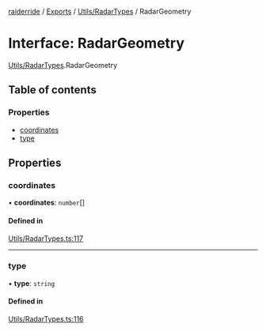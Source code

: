 [raiderride](../README.md) / [Exports](../modules.md) / [Utils/RadarTypes](../modules/Utils_RadarTypes.md) / RadarGeometry

# Interface: RadarGeometry

[Utils/RadarTypes](../modules/Utils_RadarTypes.md).RadarGeometry

## Table of contents

### Properties

- [coordinates](Utils_RadarTypes.RadarGeometry.md#coordinates)
- [type](Utils_RadarTypes.RadarGeometry.md#type)

## Properties

### coordinates

• **coordinates**: `number`[]

#### Defined in

[Utils/RadarTypes.ts:117](https://github.com/jaxcksn/raiderride-FUBU/blob/3080884/src/Utils/RadarTypes.ts#L117)

___

### type

• **type**: `string`

#### Defined in

[Utils/RadarTypes.ts:116](https://github.com/jaxcksn/raiderride-FUBU/blob/3080884/src/Utils/RadarTypes.ts#L116)
